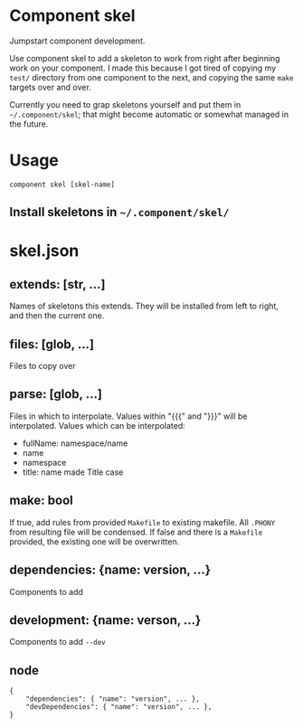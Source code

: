 # Component skel

Jumpstart component development.

Use component skel to add a skeleton to work from right after beginning work
on your component. I made this because I got tired of copying my `test/`
directory from one component to the next, and copying the same `make` targets
over and over.

Currently you need to grap skeletons yourself and put them in `~/.component/skel`;
that might become automatic or somewhat managed in the future.

# Usage

    component skel [skel-name]

## Install skeletons in `~/.component/skel/`

# skel.json

## extends: [str, ...]

Names of skeletons this extends. They will be installed from left to right,
and then the current one.

## files: [glob, ...]

Files to copy over

## parse: [glob, ...]

Files in which to interpolate. Values within "{{{" and "}}}" will be
interpolated. Values which can be interpolated:

- fullName: namespace/name
- name
- namespace
- title: name made Title case

## make: bool

If true, add rules from provided `Makefile` to existing makefile. All `.PHONY`
from resulting file will be condensed. If false and there is a `Makefile`
provided, the existing one will be overwritten.

## dependencies: {name: version, ...}

Components to add

## development: {name: verson, ...}

Components to add `--dev`

## node

    {
        "dependencies": { "name": "version", ... },
        "devDependencies": { "name": "version", ... },
    }

